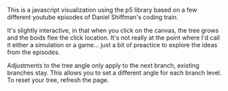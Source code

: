 This is a javascript visualization using the p5 library based on a few different youtube episodes of Daniel Shiffman's coding train.

It's slightly interactive, in that when you click on the canvas, the tree grows and the boids flee the click location. It's not really at the point where I'd call it either a simulation or a game... just a bit of preactice to explore the ideas from the episodes.

Adjustments to the tree angle only apply to the next branch, existing branches stay. This allows you to set a different angle for each branch level. To reset your tree, refresh the page.